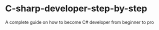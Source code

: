 # C-sharp-developer-step-by-step
A complete guide on how to become C# developer from beginner to pro
